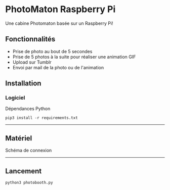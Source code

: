 
# PhotoMaton Raspberry Pi

Une cabine Photomaton basée sur un Raspberry Pi!

## Fonctionnalités

* Prise de photo au bout de 5 secondes
* Prise de 5 photos à la suite pour réaliser une animation GIF
* Upload sur Tumblr
* Envoi par mail de la photo ou de l'animation

## Installation

### Logiciel

Dépendances Python

`pip3 install -r requirements.txt`

***

## Matériel

Schéma de connexion


***

## Lancement

`python3 photobooth.py`
